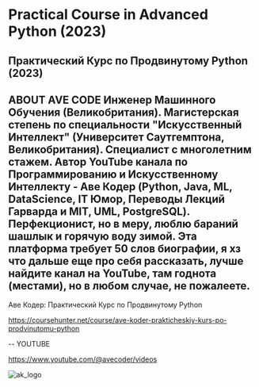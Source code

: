 # Practical Course in Advanced Python (2023)
## Практический Курс по Продвинутому Python (2023)

ABOUT AVE CODE
Инженер Машинного Обучения (Великобритания). Магистерская степень по специальности "Искусственный Интеллект" (Университет Саутгемптона, Великобритания). Специалист с многолетним стажем. Автор YouTube канала по Программированию и Искусственному Интеллекту - Аве Кодер (Python, Java, ML, DataScience, IT Юмор, Переводы Лекций Гарварда и MIT, UML, PostgreSQL). Перфекционист, но в меру, люблю бараний шашлык и горячую воду зимой. Эта платформа требует 50 слов биографии, я хз что дальше еще про себя рассказать, лучше найдите канал на YouTube, там годнота (местами), но в любом случае, не пожалеете.
--
Аве Кодер: Практический Курс по Продвинутому Python

https://coursehunter.net/course/ave-koder-prakticheskiy-kurs-po-prodvinutomu-python

--
YOUTUBE

https://www.youtube.com/@avecoder/videos


![ak_logo](https://github.com/user-attachments/assets/d019ad56-9991-4c01-9e47-b587eb1fc897)
